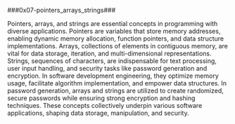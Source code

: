 ###0x07-pointers_arrays_strings###

Pointers, arrays, and strings are essential concepts in programming with diverse applications. Pointers are variables that store memory addresses, enabling dynamic memory allocation, function pointers, and data structure implementations. Arrays, collections of elements in contiguous memory, are vital for data storage, iteration, and multi-dimensional representations. Strings, sequences of characters, are indispensable for text processing, user input handling, and security tasks like password generation and encryption. In software development engineering, they optimize memory usage, facilitate algorithm implementation, and empower data structures. In password generation, arrays and strings are utilized to create randomized, secure passwords while ensuring strong encryption and hashing techniques. These concepts collectively underpin various software applications, shaping data storage, manipulation, and security.
